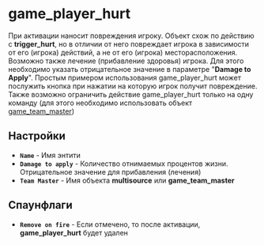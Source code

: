 ﻿# game_player_hurt

При активации наносит повреждения игроку. Объект схож по действию с **trigger_hurt**, но в отличии от него повреждает игрока в зависимости от его (игрока) действий, а не от его (игрока) месторасположения.
Возможно также лечение (прибавление здоровья) игрока. Для этого необходимо указать отрицательное значение в параметре "**Damage to Apply**". Простым примером использования game_player_hurt может послужить кнопка при нажатии на которую игрок получит повреждение. Также возможно ограничить действие game_player_hurt только на одну команду (для этого необходимо использовать объект [game_team_master](./game_team_master))

## Настройки

- **`Name`** - Имя энтити
- **`Damage to apply`** - Количество отнимаемых процентов жизни. Отрицательное значение для прибавления (лечения)
- **`Team Master`** - Имя объекта **multisource** или **game_team_master**

## Спаунфлаги

- **`Remove on fire`** - Если отмечено, то после активации, **game_player_hurt** будет удален
